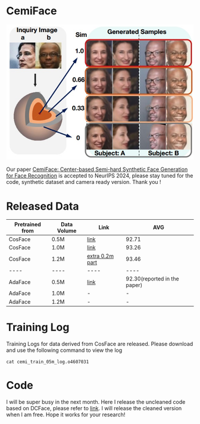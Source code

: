 # CemiFace
![CemiFace](Cemiface.png)
<!---
<p align="center">
    <img src="image/LAFS_aug_small_v3.pdf" alt="pdf" width="600"/>
</p> 
-->
<!--- 添加一下main图片，我没找到png版本的大图-->


Our paper  [CemiFace: Center-based Semi-hard Synthetic Face Generation for Face Recognition](https://arxiv.org/pdf/2409.18876)
is accepted to NeurIPS 2024, please stay tuned for the code, synthetic dataset and camera ready version. Thank you !


# Released Data

| Pretrained from | Data Volume | Link| AVG|
|----|----|----|----|
| CosFace         | 0.5M        | [link](https://1drv.ms/u/c/7bd58491c54e4351/EaQMx4ixEtlGpvsl0WGOekoBw0TibvUFJzVuzz6-W7Sx3g?e=EH0psS)| 92.71|
| CosFace         | 1.0M        | [link](https://1drv.ms/u/c/7bd58491c54e4351/EUafS0hDo7hCvknYZwEi2G0BmwpDCRAioViptHKVLZj4rA?e=HOQVnK)| 93.26 |
| CosFace         | 1.2M        | [extra 0.2m part](https://1drv.ms/u/c/7bd58491c54e4351/EQ3gDUQS6hxEmXF4VkrrNsoBF4OrBWLCfNX_JxNdWY3haA?e=2bL0Iz)| 93.46 |
|----|----|----|----|
| AdaFace         | 0.5M        | [link](https://1drv.ms/u/c/7bd58491c54e4351/Ee7v9_OPrNdNipo_7Sho1XoB74OgOPeeJ-ORzXMS8aW2bg?e=vj7rL0) | 92.30(reported in the paper)|
| AdaFace         | 1.0M        | -| - |
| AdaFace         | 1.2M        | -| - |


# Training Log
Training Logs for data derived from CosFace are released. Please download and use the following command to view the log

```
cat cemi_train_05m_log.o4607031
```
# Code
I will be super busy in the next month. Here I release the uncleaned code based on DCFace, please refer to [link](https://drive.google.com/file/d/1sAolrxVzf2z8CGOiQI6UI7ldGPpb3xcS/view?usp=sharing). I will release the cleaned version when I am free. Hope it works for your research!
